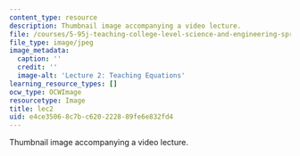 ```yaml
---
content_type: resource
description: Thumbnail image accompanying a video lecture.
file: /courses/5-95j-teaching-college-level-science-and-engineering-spring-2009/e4ce35068c7bc620222889fe6e832fd4_lec2.jpg
file_type: image/jpeg
image_metadata:
  caption: ''
  credit: ''
  image-alt: 'Lecture 2: Teaching Equations'
learning_resource_types: []
ocw_type: OCWImage
resourcetype: Image
title: lec2
uid: e4ce3506-8c7b-c620-2228-89fe6e832fd4
---
```

Thumbnail image accompanying a video lecture.